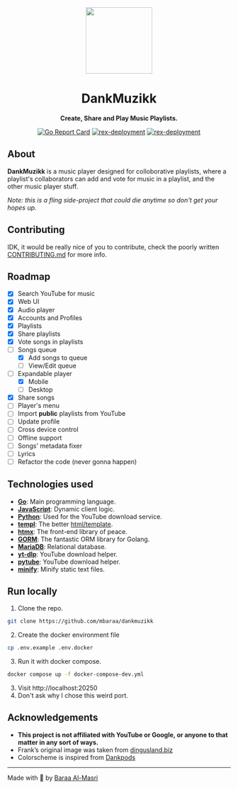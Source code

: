 <div align="center">
  <a href="https://dankmuzikk.com" target="_blank"><img src="https://dankmuzikk.com/static/android-chrome-512x512.png" width="150" /></a>

  <h1>DankMuzikk</h1>
  <p>
    <strong>Create, Share and Play Music Playlists.</strong>
  </p>
  <p>
    <a href="https://goreportcard.com/report/github.com/mbaraa/dankmuzikk"><img alt="Go Report Card" src="https://goreportcard.com/badge/github.com/mbaraa/dankmuzikk"/></a>
    <a href="https://github.com/mbaraa/dankmuzikk/actions/workflows/rex-deploy.yml"><img alt="rex-deployment" src="https://github.com/mbaraa/dankmuzikk/actions/workflows/rex-deploy.yml/badge.svg"/></a>
    <a href="https://github.com/mbaraa/dankmuzikk/actions/workflows/rex-deploy-beta.yml"><img alt="rex-deployment" src="https://github.com/mbaraa/dankmuzikk/actions/workflows/rex-deploy-beta.yml/badge.svg"/></a>
  </p>
</div>

## About

**DankMuzikk** is a music player designed for colloborative playlists, where a playlist's collaborators can add and vote for music in a playlist, and the other music player stuff.

_Note: this is a fling side-project that could die anytime so don't get your hopes up._

## Contributing

IDK, it would be really nice of you to contribute, check the poorly written [CONTRIBUTING.md](/CONTRIBUTING.md) for more info.

## Roadmap

- [x] Search YouTube for music
- [x] Web UI
- [x] Audio player
- [x] Accounts and Profiles
- [x] Playlists
- [x] Share playlists
- [x] Vote songs in playlists
- [ ] Songs queue
  - [x] Add songs to queue
  - [ ] View/Edit queue
- [ ] Expandable player
  - [x] Mobile
  - [ ] Desktop
- [x] Share songs
- [ ] Player's menu
- [ ] Import **public** playlists from YouTube
- [ ] Update profile
- [ ] Cross device control
- [ ] Offline support
- [ ] Songs' metadata fixer
- [ ] Lyrics
- [ ] Refactor the code (never gonna happen)

## Technologies used

- **[Go](https://golang.org)**: Main programming language.
- **[JavaScript](https://developer.mozilla.org/en-US/docs/Web/javascript)**: Dynamic client logic.
- **[Python](https://python.org)**: Used for the YouTube download service.
- **[templ](https://templ.guide)**: The better [html/template](https://pkg.go.dev/html/template).
- **[htmx](https://htmx.org)**: The front-end library of peace.
- **[GORM](https://gorm.io)**: The fantastic ORM library for Golang.
- **[MariaDB](https://mariadb.org)**: Relational database.
- **[yt-dlp](https://github.com/yt-dlp/yt-dlp)**: YouTube download helper.
- **[pytube](https://github.com/pytube/pytube)**: YouTube download helper.
- **[minify](https://github.com/tdewolff/minify)**: Minify static text files.

## Run locally

1. Clone the repo.

```bash
git clone https://github.com/mbaraa/dankmuzikk
```

2. Create the docker environment file

```bash
cp .env.example .env.docker
```

3. Run it with docker compose.

```bash
docker compose up -f docker-compose-dev.yml
```

3. Visit http://localhost:20250
4. Don't ask why I chose this weird port.

## Acknowledgements

- **This project is not affiliated with YouTube or Google, or anyone to that matter in any sort of ways.**
- Frank’s original image was taken from [dingusland.biz](https://dingusland.biz)
- Colorscheme is inspired from [Dankpods](https://www.youtube.com/@DankPods)

---

Made with 🧉 by [Baraa Al-Masri](https://mbaraa.com)
